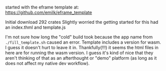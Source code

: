 started with the eframe template at: https://github.com/emilk/eframe_template

Initial download 292 crates
Slightly worried the getting started for this had an index.thml and template.js

I'm not sure how long the "cold" build took because the app name from `./fill_template.sh` caused an error. Template includes a version for wasm. I guess it doesn't hurt to leave it in. Thankfully(!!!) it seems the html files in here are for running the wasm version. I guess it's kind of nice that they aren't thinking of that as an afterthought or "demo" platform (as long as it does not affect my native dev workflow).
